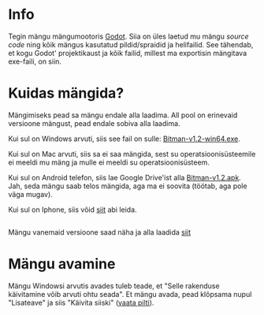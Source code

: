 # Info
Tegin mängu mängumootoris [Godot](https://godotengine.org/). Siia on üles laetud mu mängu _source code_ ning kõik mängus kasutatud pildid/spraidid ja helifailid. See tähendab, et kogu Godot' projektikaust ja kõik failid, millest ma exportisin mängitava exe-faili, on siin.

# Kuidas mängida?
Mängimiseks pead sa mängu endale alla laadima. All pool on erinevaid versioone mängust, pead endale sobiva alla laadima.

Kui sul on Windows arvuti, siis see fail on sulle: [Bitman-v1.2-win64.exe](https://github.com/GreenWiener/Bitman/releases/download/v1.2/Bitman-v1.2-win64.exe).

Kui sul on Mac arvuti, siis sa ei saa mängida, sest su operatsioonisüsteemile ei meeldi mu mäng ja mulle ei meeldi su operatsioonisüsteem.

Kui sul on Android telefon, siis lae Google Drive'ist alla [Bitman-v1.2.apk](https://drive.google.com/file/d/1M4nfriROCNje_kSP-nl8I0XCC040Zq7c/view?usp=sharing). Jah, seda mängu saab telos mängida, aga ma ei soovita (töötab, aga pole väga mugav).

Kui sul on Iphone, siis võid [siit](https://www.samsung.com/ee/mobile/) abi leida.

##
Mängu vanemaid versioone saad näha ja alla laadida [siit](https://github.com/GreenWiener/Bitman/releases)

# Mängu avamine
Mängu Windowsi arvutis avades tuleb teade, et "Selle rakenduse käivitamine võib arvuti ohtu seada". Et mängu avada, pead klõpsama nupul "Lisateave" ja siis "Käivita siiski" ([vaata pilti](https://www.id.ee/wp-content/uploads/2022/06/w10_skripti_kaivitamisel_teade-windowskaitsesteiearvutit_est-1024x468.png)).

